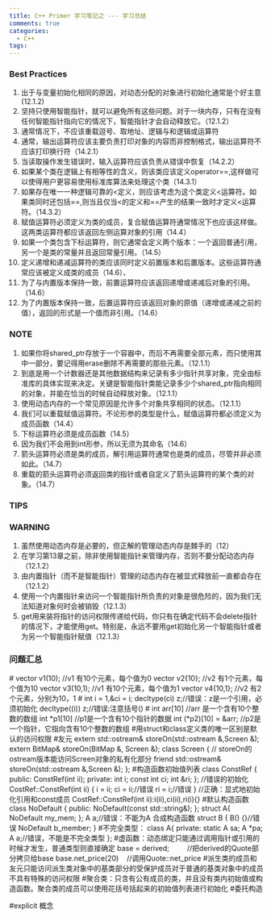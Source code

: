 ```yaml
---
title: C++ Primer 学习笔记之 --- 学习总结
comments: true
categories:
  - C++
tags:
---
```


### Best Practices

1.  出于与变量初始化相同的原因，对动态分配的对象进行初始化通常是个好主意(12.1.2)
2.  坚持只使用智能指针，就可以避免所有这些问题。对于一块内存，只有在没有任何智能指针指向它的情况下，智能指针才会自动释放它。（12.1.2）
3.  通常情况下，不应该重载逗号、取地址、逻辑与和逻辑或运算符
4.  通常，输出运算符应该主要负责打印对象的内容而非控制格式，输出运算符不应该打印换行符（14.2.1）
5.  当读取操作发生错误时，输入运算符应该负责从错误中恢复（14.2.2）
6.  如果某个类在逻辑上有相等性的含义，则该类应该定义operator==,这样做可以使得用户更容易使用标准库算法来处理这个类（14.3.1）
7.  如果存在唯一一种逻辑可靠的<定义，则应该考虑为这个类定义<运算符。如果类同时还包括==,则当且仅当<的定义和==产生的结果一致时才定义<运算符。（14.3.2）
8.  赋值运算符必须定义为类的成员，复合赋值运算符通常情况下也应该这样做。这两类运算符都应该返回左侧运算对象的引用（14.4）
9.  如果一个类包含下标运算符，则它通常会定义两个版本：一个返回普通引用，另一个是类的常量并且返回常量引用。（14.5）
10.  定义递增和递减运算符的类应该同时定义前置版本和后置版本。这些运算符通常应该被定义成类的成员（14.6）、
11.  为了与内置版本保持一致，前置运算符应该返回递增或递减后对象的引用。（14.6）
12.  为了内置版本保持一致，后置运算符应该返回对象的原值（递增或递减之前的值），返回的形式是一个值而非引用。（14.6）

### NOTE

1.  如果你将shared_ptr存放于一个容器中，而后不再需要全部元素，而只使用其中一部分，要记得用erase删除不再需要的那些元素。（12.1.1）
2.  到底是用一个计数器还是其他数据结构来记录有多少指针共享对象，完全由标准库的具体实现来决定。关键是智能指针类能记录多少个shared_ptr指向相同的对象，并能在恰当的时候自动释放对象。（12.1.1）
3.  使用动态内存的一个常见原因是允许多个对象共享相同的状态。（12.1.1）
4.  我们可以重载赋值运算符。不论形参的类型是什么，赋值运算符都必须定义为成员函数（14.4）
5.  下标运算符必须是成员函数（14.5）
6.  因为我们不会用到int形参，所以无须为其命名（14.6）
7.  箭头运算符必须是类的成员，解引用运算符通常也是类的成员，尽管并非必须如此。（14.7）
8.  重载的箭头运算符必须返回类的指针或者自定义了箭头运算符的某个类的对象。（14.7）

### TIPS

### WARNING

1.  虽然使用动态内存是必要的，但正解的管理动态内存是棘手的（12）
2.  在学习第13章之前，除非使用智能指针来管理内存，否则不要分配动态内存（12.1.2）
3.  由内置指针（而不是智能指针）管理的动态内存在被显式释放前一直都会存在（12.1.2）
4.  使用一个内置指针来访问一个智能指针所负责的对象是很危险的，因为我们无法知道对象何时会被销毁（12.1.3）
5.  get用来装将指针的访问权限传递给代码，你只有在确定代码不会delete指针的情况下，才能使用get。特别是，永远不要用get初始化另一个智能指针或者为另一个智能指针赋值（12.1.3）

### 问题汇总

\# vector<int> v1(10); //v1 有10个元素，每个值为0 vector<int> v2{10}; //v2 有1个元素，每个值为10 vector<int> v3(10,1); //v1 有10个元素，每个值为1 vector<int> v4{10,1}; //v2 有2个元素，分别为10，1 # int i = 1,&ci = i; decltype(ci) z;//错误：z是一个引用，必须初始化 decltype((i)) z;//错误:注意括号() # int arr\[10\] //arr 是一个含有10个整数的数组 int \*p1\[10\] //p1是一个含有10个指针的数据 int (\*p2)\[10\] = &arr; //p2是一个指针，它指向含有10个整数的数组 #用struct和class定义类的唯一区别是默认的访问权限 #友元 extern std::ostream& storeOn(std::ostream &,Screen &); extern BitMap& storeOn(BitMap &, Screen &); class Screen { // storeOn的ostream版本能访问Screen对象的私有化部分 friend std::ostream& storeOn(std::ostream &,Screen &); }; #构造函数初始值列表 class ConstRef { public: ConstRef(int ii); private: int i; const int ci; int &ri; }; //错误的初始化 CostRef::ConstRef(int ii) { i = ii; ci = ii;//错误 ri = i;//错误 } //正确：显式地初始化引用和const成员 CostRef::ConstRef(int ii):i(ii),ci(ii),ri(i){} #默认构造函数 class NoDefault { public: NoDefault(const std::string&); }; struct A{ NoDefault my\_mem; }; A a;//错误：不能为A 合成构造函数 struct B { B() {}//错误 NoDefault b\_member; } #不完全类型： class A{ private: static A sa; A *pa; A a;//错误，不能是不完全类型 }; #虚函数：动态绑定只能通过调用指针或引用的时候才发生，普通类型则直接确定 base = derived;         //把derived的Quote部分拷贝给base base.net\_price(20)    //调用Quote::net\_price #派生类的成员和友元只能访问派生类对象中的基类部分的受保护成员对于普通的基类对象中的成员不具有特殊的访问权限 #聚合类：只含有公有成员的类，并且没有类内初始值或构造函数。聚合类的成员可以使用花括号括起来的初始值列表进行初始化 #委托构造

#explicit 概念
